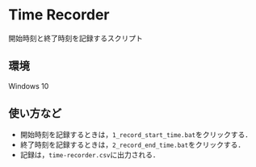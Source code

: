 # Time Recorder

開始時刻と終了時刻を記録するスクリプト

## 環境

Windows 10

## 使い方など

- 開始時刻を記録するときは，`1_record_start_time.bat`をクリックする．
- 終了時刻を記録するときは，`2_record_end_time.bat`をクリックする．
- 記録は，`time-recorder.csv`に出力される．
